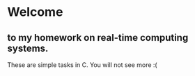 # Welcome
## to my homework on real-time computing systems.
These are simple tasks in C. You will not see more :(
